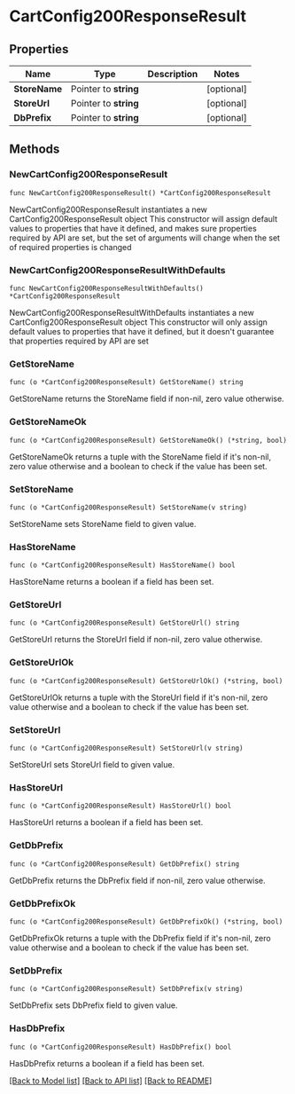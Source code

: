 # CartConfig200ResponseResult

## Properties

Name | Type | Description | Notes
------------ | ------------- | ------------- | -------------
**StoreName** | Pointer to **string** |  | [optional] 
**StoreUrl** | Pointer to **string** |  | [optional] 
**DbPrefix** | Pointer to **string** |  | [optional] 

## Methods

### NewCartConfig200ResponseResult

`func NewCartConfig200ResponseResult() *CartConfig200ResponseResult`

NewCartConfig200ResponseResult instantiates a new CartConfig200ResponseResult object
This constructor will assign default values to properties that have it defined,
and makes sure properties required by API are set, but the set of arguments
will change when the set of required properties is changed

### NewCartConfig200ResponseResultWithDefaults

`func NewCartConfig200ResponseResultWithDefaults() *CartConfig200ResponseResult`

NewCartConfig200ResponseResultWithDefaults instantiates a new CartConfig200ResponseResult object
This constructor will only assign default values to properties that have it defined,
but it doesn't guarantee that properties required by API are set

### GetStoreName

`func (o *CartConfig200ResponseResult) GetStoreName() string`

GetStoreName returns the StoreName field if non-nil, zero value otherwise.

### GetStoreNameOk

`func (o *CartConfig200ResponseResult) GetStoreNameOk() (*string, bool)`

GetStoreNameOk returns a tuple with the StoreName field if it's non-nil, zero value otherwise
and a boolean to check if the value has been set.

### SetStoreName

`func (o *CartConfig200ResponseResult) SetStoreName(v string)`

SetStoreName sets StoreName field to given value.

### HasStoreName

`func (o *CartConfig200ResponseResult) HasStoreName() bool`

HasStoreName returns a boolean if a field has been set.

### GetStoreUrl

`func (o *CartConfig200ResponseResult) GetStoreUrl() string`

GetStoreUrl returns the StoreUrl field if non-nil, zero value otherwise.

### GetStoreUrlOk

`func (o *CartConfig200ResponseResult) GetStoreUrlOk() (*string, bool)`

GetStoreUrlOk returns a tuple with the StoreUrl field if it's non-nil, zero value otherwise
and a boolean to check if the value has been set.

### SetStoreUrl

`func (o *CartConfig200ResponseResult) SetStoreUrl(v string)`

SetStoreUrl sets StoreUrl field to given value.

### HasStoreUrl

`func (o *CartConfig200ResponseResult) HasStoreUrl() bool`

HasStoreUrl returns a boolean if a field has been set.

### GetDbPrefix

`func (o *CartConfig200ResponseResult) GetDbPrefix() string`

GetDbPrefix returns the DbPrefix field if non-nil, zero value otherwise.

### GetDbPrefixOk

`func (o *CartConfig200ResponseResult) GetDbPrefixOk() (*string, bool)`

GetDbPrefixOk returns a tuple with the DbPrefix field if it's non-nil, zero value otherwise
and a boolean to check if the value has been set.

### SetDbPrefix

`func (o *CartConfig200ResponseResult) SetDbPrefix(v string)`

SetDbPrefix sets DbPrefix field to given value.

### HasDbPrefix

`func (o *CartConfig200ResponseResult) HasDbPrefix() bool`

HasDbPrefix returns a boolean if a field has been set.


[[Back to Model list]](../README.md#documentation-for-models) [[Back to API list]](../README.md#documentation-for-api-endpoints) [[Back to README]](../README.md)


